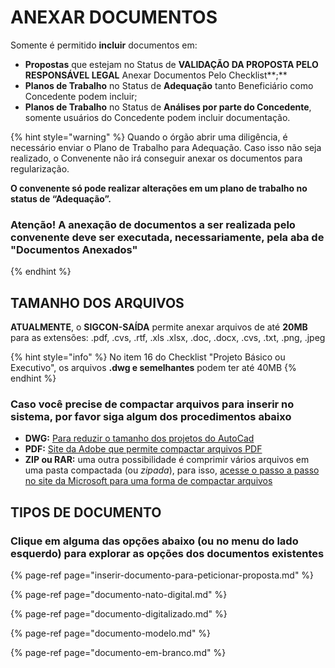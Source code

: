 # ANEXAR DOCUMENTOS

Somente é permitido **incluir** documentos em: 

* **Propostas** que estejam no Status de **VALIDAÇÃO DA PROPOSTA PELO RESPONSÁVEL LEGAL** Anexar Documentos Pelo Checklist**;**
* **Planos de Trabalho** no Status de **Adequação** tanto Beneficiário como Concedente podem incluir;
* **Planos de Trabalho** no Status de **Análises por parte do Concedente**, somente usuários do Concedente podem incluir documentação.

{% hint style="warning" %}
Quando o órgão abrir uma diligência, é necessário enviar o Plano de Trabalho para Adequação. Caso isso não seja realizado, o Convenente não irá conseguir anexar os documentos para regularização. 

**O convenente só pode realizar alterações em um plano de trabalho no status de “Adequação”.**

### Atenção! A anexação de documentos a ser realizada pelo convenente deve ser executada, necessariamente, pela aba de "Documentos Anexados" 
{% endhint %}

## TAMANHO DOS ARQUIVOS

**ATUALMENTE**, o **SIGCON-SAÍDA** permite anexar arquivos de até **20MB** para as extensões: .pdf, .cvs, .rtf, .xls .xlsx, .doc, .docx, .cvs, .txt, .png, .jpeg

{% hint style="info" %}
No item 16 do Checklist "Projeto Básico ou Executivo", os arquivos **.dwg e semelhantes** podem ter até 40MB
{% endhint %}

### Caso você precise de compactar arquivos para inserir no sistema, por favor siga algum dos procedimentos abaixo

* **DWG:** [Para reduzir o tamanho dos projetos do AutoCad](https://knowledge.autodesk.com/pt-br/support/autocad/troubleshooting/caas/sfdcarticles/sfdcarticles/PTB/how-to-reduce-the-size-of-a-dwg-file-in-autocad.html)
* **PDF:** [Site da Adobe que permite compactar arquivos PDF](https://www.adobe.com/br/acrobat/online/compress-pdf.html)
* **ZIP ou RAR:** uma outra possibilidade é comprimir vários arquivos em uma pasta compactada \(ou _zipada_\), para isso, [acesse o passo a passo no site da Microsoft para uma forma de compactar arquivos](https://support.microsoft.com/pt-br/windows/compactar-e-descompactar-arquivos-8d28fa72-f2f9-712f-67df-f80cf89fd4e5#:~:text=Para%20compactar%20%28zipar%29%20um%20arquivo%20ou%20uma%20pasta&text=Pressione%20e%20segure%20%28ou%20clique,%C3%A9%20criada%20no%20mesmo%20local.)

## TIPOS DE DOCUMENTO 

### Clique em alguma das opções abaixo \(ou no menu do lado esquerdo\) para explorar as opções dos documentos existentes

{% page-ref page="inserir-documento-para-peticionar-proposta.md" %}

{% page-ref page="documento-nato-digital.md" %}

{% page-ref page="documento-digitalizado.md" %}

{% page-ref page="documento-modelo.md" %}

{% page-ref page="documento-em-branco.md" %}



